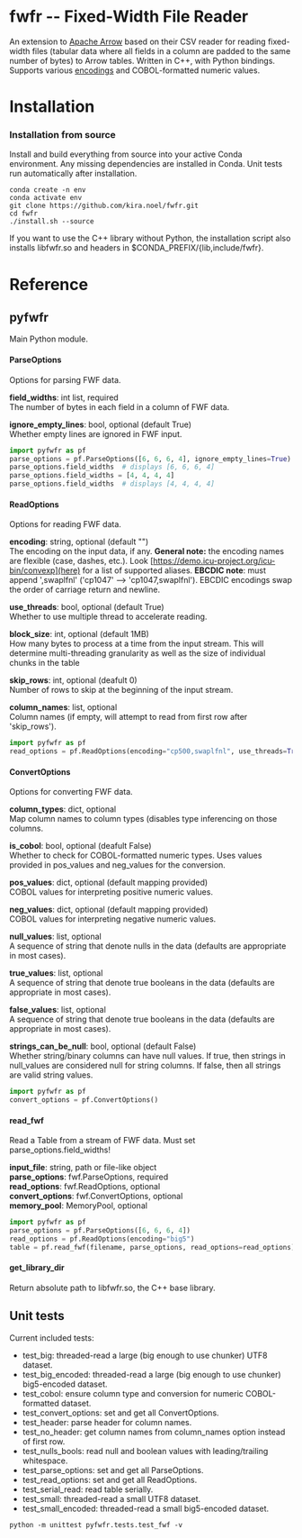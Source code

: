 # fwfr -- Fixed-Width File Reader
An extension to [Apache Arrow](https://github.com/apache/arrow) based on their CSV 
reader for reading fixed-width files (tabular data where all fields in a column are 
padded to the same number of bytes) to Arrow tables. Written in C++, with Python bindings. 
Supports various [encodings](http://demo.icu-project.org/icu-bin/convexp) and COBOL-formatted
numeric values.

# Installation
### Installation from source
Install and build everything from source into your active Conda environment. Any
missing dependencies are installed in Conda. Unit tests run automatically after 
installation.
```
conda create -n env
conda activate env
git clone https://github.com/kira.noel/fwfr.git
cd fwfr
./install.sh --source
```
If you want to use the C++ library without Python, the installation script also installs 
libfwfr.so and headers in $CONDA\_PREFIX/{lib,include/fwfr}.

# Reference
## pyfwfr
Main Python module.

#### ParseOptions
Options for parsing FWF data.

**field_widths**: int list, required<br>
The number of bytes in each field in a column of FWF data.

**ignore_empty_lines**: bool, optional (default True)<br>
Whether empty lines are ignored in FWF input.
```python
import pyfwfr as pf
parse_options = pf.ParseOptions([6, 6, 6, 4], ignore_empty_lines=True)
parse_options.field_widths  # displays [6, 6, 6, 4]
parse_options.field_widths = [4, 4, 4, 4]
parse_options.field_widths  # displays [4, 4, 4, 4]
```

#### ReadOptions
Options for reading FWF data.

**encoding**: string, optional (default "")<br>
The encoding on the input data, if any. **General note:** the encoding names are flexible (case, dashes, etc.).
Look [https://demo.icu-project.org/icu-bin/convexp](here) for a list of supported aliases. **EBCDIC note**: must 
append ',swaplfnl' ('cp1047' --> 'cp1047,swaplfnl'). EBCDIC encodings swap the order of carriage return and newline.

**use_threads**: bool, optional (default True)<br>
Whether to use multiple thread to accelerate reading.

**block_size**: int, optional (default 1MB)<br>
How many bytes to process at a time from the input stream. This will determine multi-threading granularity as well as the size of individual chunks in the table

**skip_rows**: int, optional (deafult 0)<br>
Number of rows to skip at the beginning of the input stream.

**column_names**: list, optional<br>
Column names (if empty, will attempt to read from first row after 'skip\_rows').
```python
import pyfwfr as pf
read_options = pf.ReadOptions(encoding="cp500,swaplfnl", use_threads=True, block_size=1024)
```

#### ConvertOptions
Options for converting FWF data.

**column_types**: dict, optional<br>
Map column names to column types (disables type inferencing on those columns.

**is_cobol**: bool, optional (deafult False)<br>
Whether to check for COBOL-formatted numeric types. Uses values provided in pos\_values and neg\_values
for the conversion.

**pos_values**: dict, optional (default mapping provided)<br>
COBOL values for interpreting positive numeric values.

**neg_values**: dict, optional (default mapping provided)<br>
COBOL values for interpreting negative numeric values.

**null_values**: list, optional<br>
A sequence of string that denote nulls in the data (defaults are appropriate in most cases).

**true_values**: list, optional<br>
A sequence of string that denote true booleans in the data (defaults are appropriate in most cases).

**false_values**: list, optional<br>
A sequence of string that denote true booleans in the data (defaults are appropriate in most cases).

**strings_can_be_null**: bool, optional (default False)<br>
Whether string/binary columns can have null values. If true, then strings in null\_values are considered null for string columns. If false, then all strings are valid string values.
```python
import pyfwfr as pf
convert_options = pf.ConvertOptions()
```

#### read\_fwf
Read a Table from a stream of FWF data. Must set parse\_options.field\_widths!

**input_file**: string, path or file-like object<br>
**parse_options**: fwf.ParseOptions, required<br>
**read_options**: fwf.ReadOptions, optional<br>
**convert_options**: fwf.ConvertOptions, optional<br>
**memory_pool**: MemoryPool, optional<br>
```python
import pyfwfr as pf
parse_options = pf.ParseOptions([6, 6, 6, 4])
read_options = pf.ReadOptions(encoding="big5")
table = pf.read_fwf(filename, parse_options, read_options=read_options)
```

#### get\_library\_dir
Return absolute path to libfwfr.so, the C++ base library.

## Unit tests
Current included tests:
* test\_big: threaded-read a large (big enough to use chunker) UTF8 dataset.
* test\_big\_encoded: threaded-read a large (big enough to use chunker) big5-encoded dataset.
* test\_cobol: ensure column type and conversion for numeric COBOL-formatted dataset.
* test\_convert\_options: set and get all ConvertOptions.
* test\_header: parse header for column names.
* test\_no\_header: get column names from column\_names option instead of first row.
* test\_nulls\_bools: read null and boolean values with leading/trailing whitespace.
* test\_parse\_options: set and get all ParseOptions.
* test\_read\_options: set and get all ReadOptions.
* test\_serial\_read: read table serially.
* test\_small: threaded-read a small UTF8 dataset.
* test\_small\_encoded: threaded-read a small big5-encoded dataset.

```
python -m unittest pyfwfr.tests.test_fwf -v
```
